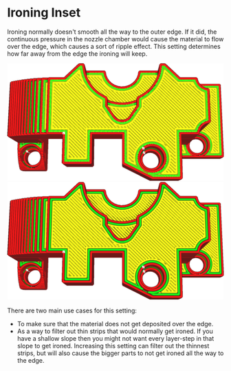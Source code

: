 Ironing Inset
====
Ironing normally doesn't smooth all the way to the outer edge. If it did, the continuous pressure in the nozzle chamber would cause the material to flow over the edge, which causes a sort of ripple effect. This setting determines how far away from the edge the ironing will keep.

<!--screenshot {
"image_path": "ironing_enabled_enabled.png",
"models": [
    {
        "script": "dial_brace.scad",
        "transformation": ["scale(0.5)"]
    }
],
"camera_position": [0, 14, 83],
"settings": {
    "layer_height": 0.2,
    "ironing_enabled": true
},
"colours": 64
}-->
<!--screenshot {
"image_path": "ironing_inset.png",
"models": [
    {
        "script": "dial_brace.scad",
        "transformation": ["scale(0.5)"]
    }
],
"camera_position": [0, 14, 83],
"settings": {
    "layer_height": 0.2,
    "ironing_enabled": true,
    "ironing_inset": 1.2
},
"colours": 64
}-->
![Default inset of half a line width](../images/ironing_enabled_enabled.png)
![A larger inset of 1.2mm](../images/ironing_inset.png)

There are two main use cases for this setting:
* To make sure that the material does not get deposited over the edge.
* As a way to filter out thin strips that would normally get ironed. If you have a shallow slope then you might not want every layer-step in that slope to get ironed. Increasing this setting can filter out the thinnest strips, but will also cause the bigger parts to not get ironed all the way to the edge.